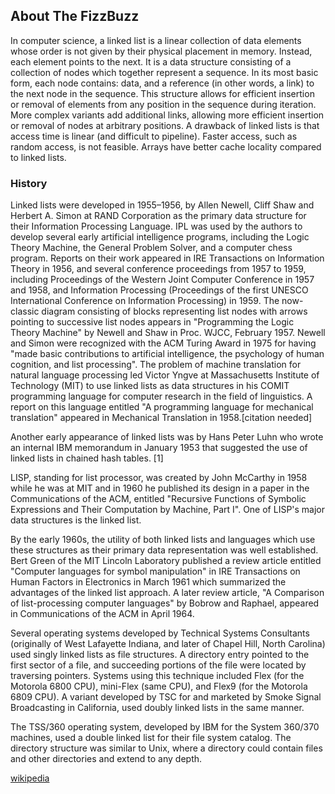 ## About The FizzBuzz

In computer science, a linked list is a linear collection of data elements whose order is not given by their physical placement in memory. Instead, each element points to the next. It is a data structure consisting of a collection of nodes which together represent a sequence. In its most basic form, each node contains: data, and a reference (in other words, a link) to the next node in the sequence. This structure allows for efficient insertion or removal of elements from any position in the sequence during iteration. More complex variants add additional links, allowing more efficient insertion or removal of nodes at arbitrary positions. A drawback of linked lists is that access time is linear (and difficult to pipeline). Faster access, such as random access, is not feasible. Arrays have better cache locality compared to linked lists. 

### History
Linked lists were developed in 1955–1956, by Allen Newell, Cliff Shaw and Herbert A. Simon at RAND Corporation as the primary data structure for their Information Processing Language. IPL was used by the authors to develop several early artificial intelligence programs, including the Logic Theory Machine, the General Problem Solver, and a computer chess program. Reports on their work appeared in IRE Transactions on Information Theory in 1956, and several conference proceedings from 1957 to 1959, including Proceedings of the Western Joint Computer Conference in 1957 and 1958, and Information Processing (Proceedings of the first UNESCO International Conference on Information Processing) in 1959. The now-classic diagram consisting of blocks representing list nodes with arrows pointing to successive list nodes appears in "Programming the Logic Theory Machine" by Newell and Shaw in Proc. WJCC, February 1957. Newell and Simon were recognized with the ACM Turing Award in 1975 for having "made basic contributions to artificial intelligence, the psychology of human cognition, and list processing". The problem of machine translation for natural language processing led Victor Yngve at Massachusetts Institute of Technology (MIT) to use linked lists as data structures in his COMIT programming language for computer research in the field of linguistics. A report on this language entitled "A programming language for mechanical translation" appeared in Mechanical Translation in 1958.[citation needed]

Another early appearance of linked lists was by Hans Peter Luhn who wrote an internal IBM memorandum in January 1953 that suggested the use of linked lists in chained hash tables. [1]

LISP, standing for list processor, was created by John McCarthy in 1958 while he was at MIT and in 1960 he published its design in a paper in the Communications of the ACM, entitled "Recursive Functions of Symbolic Expressions and Their Computation by Machine, Part I". One of LISP's major data structures is the linked list.

By the early 1960s, the utility of both linked lists and languages which use these structures as their primary data representation was well established. Bert Green of the MIT Lincoln Laboratory published a review article entitled "Computer languages for symbol manipulation" in IRE Transactions on Human Factors in Electronics in March 1961 which summarized the advantages of the linked list approach. A later review article, "A Comparison of list-processing computer languages" by Bobrow and Raphael, appeared in Communications of the ACM in April 1964.

Several operating systems developed by Technical Systems Consultants (originally of West Lafayette Indiana, and later of Chapel Hill, North Carolina) used singly linked lists as file structures. A directory entry pointed to the first sector of a file, and succeeding portions of the file were located by traversing pointers. Systems using this technique included Flex (for the Motorola 6800 CPU), mini-Flex (same CPU), and Flex9 (for the Motorola 6809 CPU). A variant developed by TSC for and marketed by Smoke Signal Broadcasting in California, used doubly linked lists in the same manner.

The TSS/360 operating system, developed by IBM for the System 360/370 machines, used a double linked list for their file system catalog. The directory structure was similar to Unix, where a directory could contain files and other directories and extend to any depth. 

[wikipedia][wikipedia-linked-list]


[wikipedia-linked-list]:https://en.wikipedia.org/wiki/Linked_list